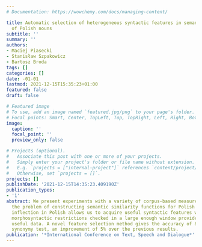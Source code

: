 ```yaml
---
# Documentation: https://wowchemy.com/docs/managing-content/

title: Automatic selection of heterogeneous syntactic features in semantic similarity
  of Polish nouns
subtitle: ''
summary: ''
authors:
- Maciej Piasecki
- Stanisław Szpakowicz
- Bartosz Broda
tags: []
categories: []
date: -01-01
lastmod: 2021-12-15T15:35:23+01:00
featured: false
draft: false

# Featured image
# To use, add an image named `featured.jpg/png` to your page's folder.
# Focal points: Smart, Center, TopLeft, Top, TopRight, Left, Right, BottomLeft, Bottom, BottomRight.
image:
  caption: ''
  focal_point: ''
  preview_only: false

# Projects (optional).
#   Associate this post with one or more of your projects.
#   Simply enter your project's folder or file name without extension.
#   E.g. `projects = ["internal-project"]` references `content/project/deep-learning/index.md`.
#   Otherwise, set `projects = []`.
projects: []
publishDate: '2021-12-15T14:35:23.409190Z'
publication_types:
- '1'
abstract: We present experiments with a variety of corpus-based measures applied to
  the problem of constructing semantic similarity functions for Polish nouns. Rich
  inflection in Polish allows us to acquire useful syntactic features without parsing;
  morphosyntactic restrictions checked in a large enough window provide sufficiently
  useful data. A novel feature selection method gives the accuracy of 86% on the WordNet-based
  synonymy test, an improvement of 5% over the previous results.
publication: '*International Conference on Text, Speech and Dialogue*'
---
```

